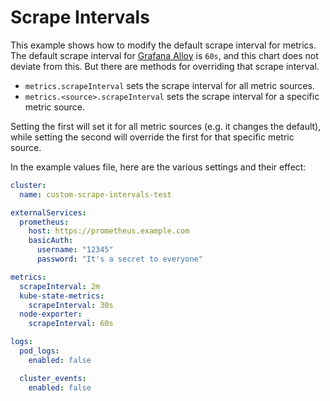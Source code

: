 # Scrape Intervals

This example shows how to modify the default scrape interval for metrics. The default scrape interval for
[Grafana Alloy](https://grafana.com/docs/alloy/latest/reference/components/prometheus.scrape/#arguments) is `60s`,
and this chart does not deviate from this. But there are methods for overriding that scrape interval.

* `metrics.scrapeInterval` sets the scrape interval for all metric sources.
* `metrics.<source>.scrapeInterval` sets the scrape interval for a specific metric source.

Setting the first will set it for all metric sources (e.g. it changes the default), while setting the second will
override the first for that specific metric source.

In the example values file, here are the various settings and their effect:

```yaml
cluster:
  name: custom-scrape-intervals-test

externalServices:
  prometheus:
    host: https://prometheus.example.com
    basicAuth:
      username: "12345"
      password: "It's a secret to everyone"

metrics:
  scrapeInterval: 2m
  kube-state-metrics:
    scrapeInterval: 30s
  node-exporter:
    scrapeInterval: 60s

logs:
  pod_logs:
    enabled: false

  cluster_events:
    enabled: false
```